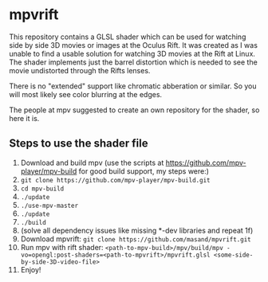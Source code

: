 # mpvrift

This repository contains a GLSL shader which can be used for watching side by side 3D movies or images at the Oculus Rift.
It was created as I was unable to find a usable solution for watching 3D movies at the Rift at Linux.
The shader implements just the barrel distortion which is needed to see the movie undistorted through the Rifts lenses.

There is no "extended" support like chromatic abberation or similar. So you will most likely see color blurring at the edges.

The people at mpv suggested to create an own repository for the shader, so here it is.

## Steps to use the shader file

1. Download and build mpv (use the scripts at https://github.com/mpv-player/mpv-build for good build support, my steps were:)
  1. `git clone https://github.com/mpv-player/mpv-build.git`
  2. `cd mpv-build`
  3. `./update`
  4. `./use-mpv-master`
  5. `./update`
  6. `./build`
  7. (solve all dependency issues like missing *-dev libraries and repeat 1f)
2. Download mpvrift: `git clone https://github.com/masand/mpvrift.git`
3. Run mpv with rift shader:
   `<path-to-mpv-build>/mpv/build/mpv -vo=opengl:post-shaders=<path-to-mpvrift>/mpvrift.glsl <some-side-by-side-3D-video-file>`
4. Enjoy!

